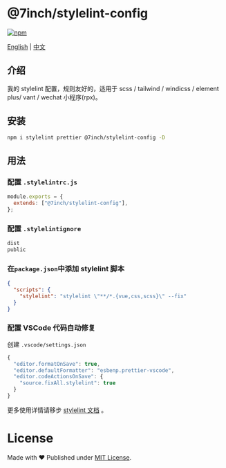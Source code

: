 # @7inch/stylelint-config

[![npm](https://img.shields.io/npm/v/@7inch/stylelint-config)](https://npmjs.com/package/@7inch/stylelint-config)

[English](README.md) | [中文](README.zh-CN.md)

## 介绍

我的 stylelint 配置，规则友好的，适用于 scss / tailwind / windicss / element plus/ vant / wechat 小程序(rpx)。

## 安装

```sh
npm i stylelint prettier @7inch/stylelint-config -D
```

## 用法

### 配置 `.stylelintrc.js`

```js
module.exports = {
  extends: ["@7inch/stylelint-config"],
};
```

### 配置 `.stylelintignore`

```txt
dist
public
```

### 在`package.json`中添加 stylelint 脚本

```json
{
  "scripts": {
    "stylelint": "stylelint \"**/*.{vue,css,scss}\" --fix"
  }
}
```

### 配置 VSCode 代码自动修复

创建 `.vscode/settings.json`

```js
{
  "editor.formatOnSave": true,
  "editor.defaultFormatter": "esbenp.prettier-vscode",
  "editor.codeActionsOnSave": {
    "source.fixAll.stylelint": true
  }
}
```

更多使用详情请移步 [stylelint 文档](https://stylelint.io/user-guide/configure) 。

# License

Made with ❤️ Published under [MIT License](./LICENSE).
